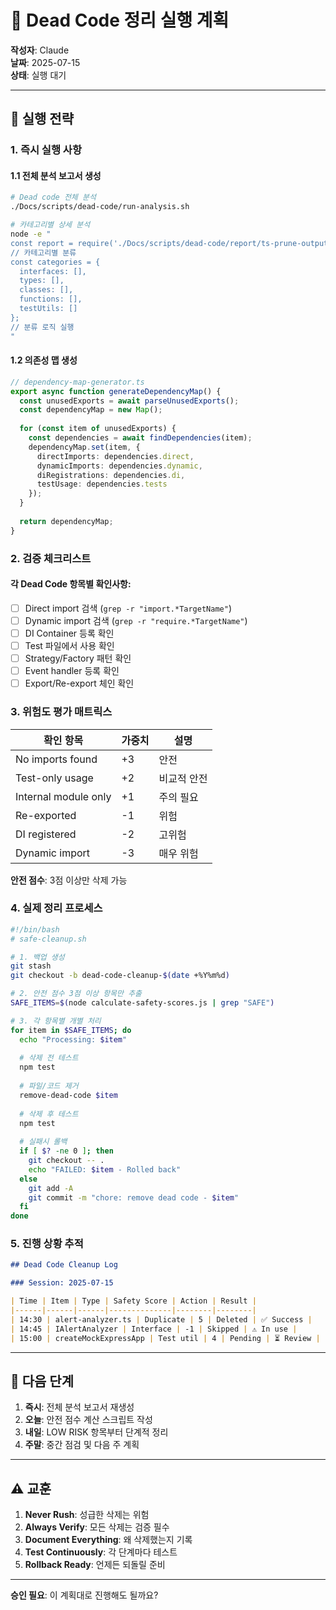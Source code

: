 # 🚨 Dead Code 정리 실행 계획

**작성자**: Claude  
**날짜**: 2025-07-15  
**상태**: 실행 대기

---

## 🎯 실행 전략

### 1. 즉시 실행 사항

#### 1.1 전체 분석 보고서 생성
```bash
# Dead code 전체 분석
./Docs/scripts/dead-code/run-analysis.sh

# 카테고리별 상세 분석
node -e "
const report = require('./Docs/scripts/dead-code/report/ts-prune-output.txt');
// 카테고리별 분류
const categories = {
  interfaces: [],
  types: [],
  classes: [],
  functions: [],
  testUtils: []
};
// 분류 로직 실행
"
```

#### 1.2 의존성 맵 생성
```typescript
// dependency-map-generator.ts
export async function generateDependencyMap() {
  const unusedExports = await parseUnusedExports();
  const dependencyMap = new Map();
  
  for (const item of unusedExports) {
    const dependencies = await findDependencies(item);
    dependencyMap.set(item, {
      directImports: dependencies.direct,
      dynamicImports: dependencies.dynamic,
      diRegistrations: dependencies.di,
      testUsage: dependencies.tests
    });
  }
  
  return dependencyMap;
}
```

### 2. 검증 체크리스트

#### 각 Dead Code 항목별 확인사항:
- [ ] Direct import 검색 (`grep -r "import.*TargetName"`)
- [ ] Dynamic import 검색 (`grep -r "require.*TargetName"`)
- [ ] DI Container 등록 확인
- [ ] Test 파일에서 사용 확인
- [ ] Strategy/Factory 패턴 확인
- [ ] Event handler 등록 확인
- [ ] Export/Re-export 체인 확인

### 3. 위험도 평가 매트릭스

| 확인 항목 | 가중치 | 설명 |
|----------|--------|------|
| No imports found | +3 | 안전 |
| Test-only usage | +2 | 비교적 안전 |
| Internal module only | +1 | 주의 필요 |
| Re-exported | -1 | 위험 |
| DI registered | -2 | 고위험 |
| Dynamic import | -3 | 매우 위험 |

**안전 점수**: 3점 이상만 삭제 가능

### 4. 실제 정리 프로세스

```bash
#!/bin/bash
# safe-cleanup.sh

# 1. 백업 생성
git stash
git checkout -b dead-code-cleanup-$(date +%Y%m%d)

# 2. 안전 점수 3점 이상 항목만 추출
SAFE_ITEMS=$(node calculate-safety-scores.js | grep "SAFE")

# 3. 각 항목별 개별 처리
for item in $SAFE_ITEMS; do
  echo "Processing: $item"
  
  # 삭제 전 테스트
  npm test
  
  # 파일/코드 제거
  remove-dead-code $item
  
  # 삭제 후 테스트
  npm test
  
  # 실패시 롤백
  if [ $? -ne 0 ]; then
    git checkout -- .
    echo "FAILED: $item - Rolled back"
  else
    git add -A
    git commit -m "chore: remove dead code - $item"
  fi
done
```

### 5. 진행 상황 추적

```markdown
## Dead Code Cleanup Log

### Session: 2025-07-15

| Time | Item | Type | Safety Score | Action | Result |
|------|------|------|--------------|--------|--------|
| 14:30 | alert-analyzer.ts | Duplicate | 5 | Deleted | ✅ Success |
| 14:45 | IAlertAnalyzer | Interface | -1 | Skipped | ⚠️ In use |
| 15:00 | createMockExpressApp | Test util | 4 | Pending | ⏳ Review |
```

---

## 🔄 다음 단계

1. **즉시**: 전체 분석 보고서 재생성
2. **오늘**: 안전 점수 계산 스크립트 작성
3. **내일**: LOW RISK 항목부터 단계적 정리
4. **주말**: 중간 점검 및 다음 주 계획

---

## ⚠️ 교훈

1. **Never Rush**: 성급한 삭제는 위험
2. **Always Verify**: 모든 삭제는 검증 필수
3. **Document Everything**: 왜 삭제했는지 기록
4. **Test Continuously**: 각 단계마다 테스트
5. **Rollback Ready**: 언제든 되돌릴 준비

---

**승인 필요**: 이 계획대로 진행해도 될까요?